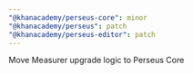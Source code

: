 ```yaml
---
"@khanacademy/perseus-core": minor
"@khanacademy/perseus": patch
"@khanacademy/perseus-editor": patch
---
```


Move Measurer upgrade logic to Perseus Core
